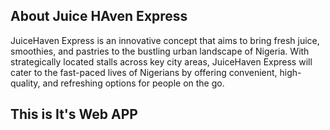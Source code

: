 ## About Juice HAven Express

JuiceHaven Express is an innovative concept that aims to bring fresh juice, smoothies, and pastries to the bustling urban landscape of Nigeria. With strategically located stalls across key city areas, JuiceHaven Express will cater to the fast-paced lives of Nigerians by offering convenient, high-quality, and refreshing options for people on the go.

## This is It's Web APP
